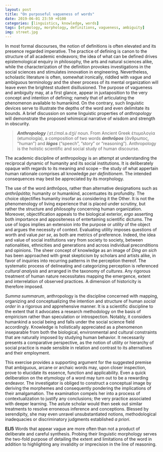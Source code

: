 ```yaml
---
layout: post
title: "On purposeful vagueness of words"
date: 2019-06-01 23:59 +0100
categories: [linguistics, knowledge, words]
tags: [etymology, morphology, definitions, vagueness, ambiguity]
img: street.jpg
---
```


In most formal discourses, the notion of definitions is often elevated and its presence regarded imperative. The practice of defining is canon to the structure of all academic endeavors; the idea of what can be defined drives epistemological enquiry in philosophy, the arts and natural sciences alike, while the characterization of the definition provokes investigations in the social sciences and stimulates innovation in engineering. Nevertheless, scholastic literature is often, somewhat ironically, riddled with vague and ambiguous terminology and the sheer process of its mental organization will leave even the brightest student disillusioned. The purpose of vagueness and ambiguity may, at a first glance, appear in juxtaposition to the very concept and intention of defining; namely that of articulating the phenomenon available to humankind. On the contrary, such linguistic devices serve to illustrate the depths of the word and even delimitate its bounds. A brief discussion on some linguistic properties of *anthropology* will demonstrate the proposed whimsical narrative of wisdom and strength in obscurity.

> ***Anthropology*** /ˌɛt.ɪˈmɒl.ə.dʒi/ noun. From Ancient Greek ἐτυμολογία (etumología), a composition of two words ***ánthrōpos*** (ἄνθρωπος, "human") and ***lógos*** (“speech”, “story” or “reasoning”). Anthropology is the holistic scientific and social study of human discourse.

The academic discipline of anthropology is an attempt at understanding the reciprocal dynamic of humanity and its social institutions. It is deliberately opaque with regards to its meaning and scope – the study of what appertain human rationale comprises all knowledge *per definitionem*. The intended consequences may best be appreciated by its morphology.



The use of the word ánthrōpos, rather than alternative designations such as *anthrōpótita*; humanity or humankind, accentuates its profundity. The choice objectifies humanity insofar as considering it the Other. It is not the phenomenology of living experience that is placed under scrutiny, but rather the structure and philosophy concerning human organization. Moreover, objectification appeals to the biological exterior, *ergo* asserting both importance and appositeness of entertaining scientific dictums. The use of logos implies an extension into the purpose or *utility* of the object and argues the necessity of context. Evaluating utility imposes questions of worth and value *per se*, as both are metrics of preference. Indeed, the idea and value of social institutions vary from society to society, between nationalities, ethnicities and generations and across individual preconditions and opinions. The sheer concept of knowledge as an image of *Ding an sich* has been approached with great skepticism by scholars and artists alike, in favor of inquiries into recurring patterns in the perception thereof. The systematic process of delineating and categorizing perception is referenced *cultural analysis* and arranged in the taxonomy of *cultures*. Any rigorous treatment of human nature necessitates mapping the emergence, extent and interrelation of observed practices. A dimension of historicity is therefore imposed.

*Summa summarum*, anthropology is the discipline concerned with mapping, organizing and conceptualizing the intention and structure of human *social order* in a rigorous and apprehensive manner. It is a scientific discipline to the extent that it advocates a research methodology on the basis of empiricism rather than speculation or introspection. Notably, it considers humankind a social being and falls under the social science field accordingly. Knowledge is holistically appreciated as a phenomenon inseparable from both the biological, environmental and cultural constraints that are naturally imposed by studying human behavior. It necessarily presents a comparative perspective, as the notion of utility or hierarchy of social practice is made sensible in relation and contrast to its alternatives and their employment.

This exercise provides a supporting argument for the suggested premise that ambiguous, arcane or archaic words may, upon closer inspection, prove to elucidate its essence, function and applicability. Even a quick deliberation on the etymology of a word may turn out to be a rewarding endeavor. The investigator is obliged to construct a conceptual image by deriving the morphemes and consequently pondering the implications of their amalgamation. The examination compels her into a process of contextualization to justify any conclusions; the very practice associated with deeper learning. The astute scholar would then seek out similar treatments to resolve erroneous inference and conceptions. Blessed by serendipity, she may even unravel unsubstantiated notions, methodological inadequacies or discriminatory judgments established *a priori*.


**ELI5** Words that appear vague are more often than not a product of deliberate and careful synthesis. Probing their linguistic morphology serves the two-fold purpose of detailing the extent and limitations of the word in addition to highlighting any invalidity or imprecision in the line of reasoning.
